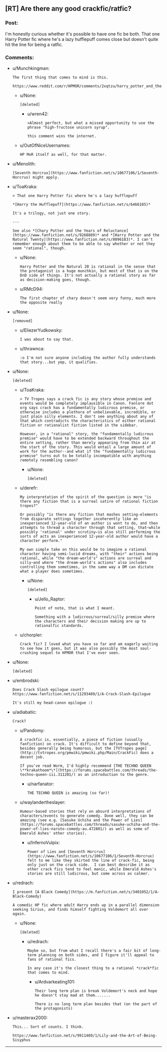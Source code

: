 ## [RT] Are there any good crackfic/ratfic?

### Post:

I'm honestly curious whether it's possible to have one fic be both. That one Harry Potter fic where he's a lazy hufflepuff comes close but doesn't quite hit the line for being a ratfic. 

### Comments:

- u/Munchkingman:
  ```
  The first thing that comes to mind is this.

  https://www.reddit.com/r/HPMOR/comments/2xqtzu/harry_potter_and_the_methods_of_superrationality/
  ```

  - u/None:
    ```
    [deleted]
    ```

    - u/wren42:
      ```
      >Almost perfect, but what a missed opportunity to use the phrase "high-fructose unicorn syrup".

      this comment wins the internet.
      ```

  - u/OutOfNiceUsernames:
    ```
    HP MoR itself as well, for that matter.
    ```

- u/Menolith:
  ```
  [Seventh Horcrux](https://www.fanfiction.net/s/10677106/1/Seventh-Horcrux) might apply.
  ```

- u/ToaKraka:
  ```
  > That one Harry Potter fic where he's a lazy hufflepuff

  *[Harry the Hufflepuff](https://www.fanfiction.net/s/6466185)*

  It's a trilogy, not just one story.

  ---

  See also *[Chary Potter and the Years of Reluctance](https://www.fanfiction.net/s/9268889)* and *[Harry Potter and the Natural Twenty](https://www.fanfiction.net/s/8096183)*. I can't remember enough about them to be able to say whether or not they seem "rational", though.
  ```

  - u/None:
    ```
    Harry Potter and the Natural 20 is rational in the sense that the protagonist is a huge munchkin, but most of that is on the DnD side of things. It's not actually a rational story as far as decision-making goes, though.
    ```

  - u/RMcD94:
    ```
    The first chapter of chary doesn't seem very funny, much more the opposite really
    ```

- u/None:
  ```
  [removed]
  ```

  - u/EliezerYudkowsky:
    ```
    I was about to say that.
    ```

  - u/thrawnca:
    ```
    :o I'm not sure anyone including the author fully understands that story...but yep, it qualifies.
    ```

- u/None:
  ```
  [deleted]
  ```

  - u/ToaKraka:
    ```
    > TV Tropes says a crack fic is any story whose premise and events would be completely implausible in Canon. Fanlore dot org says crack has a fundamentally ludicrous premise, or otherwise includes a plethora of unbelievable, incredible, or just plain silly elements. I don't see anything about any of that which contradicts the characteristics of either rational fiction or rationalist fiction listed in the sidebar.

    However, in a "rational" story, the "fundamentally ludicrous premise" would have to be extended backward throughout the entire setting, rather than merely appearing from thin air at the start of the story. This would entail a large amount of work for the author--and what if the "fundamentally ludicrous premise" turns out to be totally incompatible with anything remotely resembling canon?
    ```

    - u/None:
      ```
      [deleted]
      ```

  - u/derefr:
    ```
    My interpretation of the spirit of the question is more "is there any fiction that is a surreal satire of rational fiction tropes?"

    Or possibly "is there any fiction that mashes setting-elements from disparate settings together incoherently like an inexperienced 12-year-old of an author is wont to do, and then attempts to thread a character through that setting, that—while possibly 'rational' under scrutiny—is also still performing the sorts of acts an inexperienced 12-year-old author would have a character perform."

    My own simple take on this would be to imagine a rational character having semi-lucid dreams, with "their" actions being rational, while "the dream-world's" actions are surreal and silly—and where "the dream-world's actions" also includes controlling them sometimes, in the same way a DM can dictate what a player does sometimes.
    ```

    - u/None:
      ```
      [deleted]
      ```

      - u/Jello_Raptor:
        ```
        Point of note, that is what I meant.

        Something with a ludicrous/surreal/silly premise where the characters and their decision making are up to rationalfic standards.
        ```

  - u/chorpler:
    ```
    Crack fic? I loved what you have so far and am eagerly waiting to see how it goes, but it was also possibly the most soul-crushing sequel to HPMOR that I've ever seen.
    ```

- u/None:
  ```
  [deleted]
  ```

- u/embrodski:
  ```
  Does Crack Slash epilogue count?
  https://www.fanfiction.net/s/11293489/1/A-Crack-Slash-Epilogue

  It's still my head-canon epilogue :)
  ```

- u/adiabatic:
  ```
  Crack?
  ```

  - u/Pandomy:
    ```
    A crackfic is, essentially, a piece of fiction (usually fanfiction) on crack. It's difficult to define beyond that, besides generally being humorous, but the [TVTropes page](http://tvtropes.org/pmwiki/pmwiki.php/Main/CrackFic) does a decent job.

    If you've read Worm, I'd highly recommend [THE TECHNO QUEEN \**krakathoom*\*](https://forums.spacebattles.com/threads/the-techno-queen-iii.311201/) as an introduction to the genre.
    ```

    - u/narfanator:
      ```
      THE TECHNO QUEEN is amazing (so far)!
      ```

  - u/waylandertheslayer:
    ```
    Humour-based stories that rely on absurd interpretations of characters/events to generate comedy. Done well, they can be amazing (see e.g. [Sasuke Uchiha and the Power of Lies](https://forums.spacebattles.com/threads/sasuke-uchiha-and-the-power-of-lies-naruto-comedy-au.472801/) as well as some of Emerald Ashes' other stories).
    ```

    - u/InfernoVulpix:
      ```
      Power of Lies and [Seventh Horcrux](https://www.fanfiction.net/s/10677106/1/Seventh-Horcrux) felt to me like they skirted the line of crack-fic, being only just on the crack side.  I can best describe it as other crack fics tend to feel manic, while Emerald Ashes's stories are still ludicrous, but come across as calmer.
      ```

- u/redrach:
  ```
  I present [A Black Comedy](https://m.fanfiction.net/s/3401052/1/A-Black-Comedy)

  A comedic HP fic where adult Harry ends up in a parallel dimension seeking Sirius, and finds himself fighting Voldemort all over again.
  ```

  - u/None:
    ```
    [deleted]
    ```

    - u/redrach:
      ```
      Maybe so, but from what I recall there's a fair bit of long-term planning on both sides, and I figure it'll appeal to fans of rational fics.

      In any case it's the closest thing to a rational *crack*fic that comes to mind.
      ```

      - u/Ardvarkeating101:
        ```
        Their long term plan is break Voldemort's neck and hope he doesn't stay mad at them.......

        There is no long term plan besides that (on the part of the protagonists)
        ```

- u/masterax2000:
  ```
  This... Sort of counts. I think.

  https://www.fanfiction.net/s/9911469/1/Lily-and-the-Art-of-Being-Sisyphus
  ```

---

